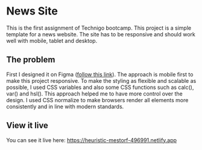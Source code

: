 # News Site

This is the first assignment of Technigo bootcamp.
This project is a simple template for a news website. The site has to be responsive and should work well with mobile, tablet and desktop.

## The problem

First I designed it on Figma ([follow this link](https://www.figma.com/file/kxwhrnL9gmhk29Dc1X8dPG/dev-news?node-id=1%3A2)). The approach is mobile first to make this project responsive.
To make the styling as flexible and scalable as possible, I used CSS variables and also some CSS functions such as calc(), var() and hsl(). This approach helped me to have more control over the design.
I used CSS normalize to make browsers render all elements more consistently and in line with modern standards.

## View it live

You can see it live here:
https://heuristic-mestorf-496991.netlify.app
